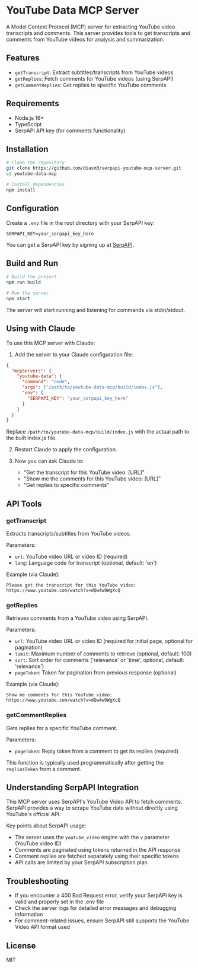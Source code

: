 # YouTube Data MCP Server

A Model Context Protocol (MCP) server for extracting YouTube video transcripts and comments. This server provides tools to get transcripts and comments from YouTube videos for analysis and summarization.

## Features

- `getTranscript`: Extract subtitles/transcripts from YouTube videos
- `getReplies`: Fetch comments for YouTube videos (using SerpAPI)
- `getCommentReplies`: Get replies to specific YouTube comments

## Requirements

- Node.js 16+
- TypeScript
- SerpAPI API key (for comments functionality)

## Installation

```bash
# Clone the repository
git clone https://github.com/diasm3/serpapi-youtube-mcp-server.git
cd youtube-data-mcp

# Install dependencies
npm install
```

## Configuration

Create a `.env` file in the root directory with your SerpAPI key:

```
SERPAPI_KEY=your_serpapi_key_here
```

You can get a SerpAPI key by signing up at [SerpAPI](https://serpapi.com/).

## Build and Run

```bash
# Build the project
npm run build

# Run the server
npm start
```

The server will start running and listening for commands via stdin/stdout.

## Using with Claude

To use this MCP server with Claude:

1. Add the server to your Claude configuration file:

```json
{
  "mcpServers": {
    "youtube-data": {
      "command": "node",
      "args": ["/path/to/youtube-data-mcp/build/index.js"],
      "env": {
        "SERPAPI_KEY": "your_serpapi_key_here"
      }
    }
  }
}
```

Replace `/path/to/youtube-data-mcp/build/index.js` with the actual path to the built index.js file.

2. Restart Claude to apply the configuration.

3. Now you can ask Claude to:
   - "Get the transcript for this YouTube video: [URL]"
   - "Show me the comments for this YouTube video: [URL]"
   - "Get replies to specific comments"

## API Tools

### getTranscript

Extracts transcripts/subtitles from YouTube videos.

Parameters:

- `url`: YouTube video URL or video ID (required)
- `lang`: Language code for transcript (optional, default: 'en')

Example (via Claude):

```
Please get the transcript for this YouTube video: https://www.youtube.com/watch?v=dQw4w9WgXcQ
```

### getReplies

Retrieves comments from a YouTube video using SerpAPI.

Parameters:

- `url`: YouTube video URL or video ID (required for initial page, optional for pagination)
- `limit`: Maximum number of comments to retrieve (optional, default: 100)
- `sort`: Sort order for comments ('relevance' or 'time', optional, default: 'relevance')
- `pageToken`: Token for pagination from previous response (optional)

Example (via Claude):

```
Show me comments for this YouTube video: https://www.youtube.com/watch?v=dQw4w9WgXcQ
```

### getCommentReplies

Gets replies for a specific YouTube comment.

Parameters:

- `pageToken`: Reply token from a comment to get its replies (required)

This function is typically used programmatically after getting the `repliesToken` from a comment.

## Understanding SerpAPI Integration

This MCP server uses SerpAPI's YouTube Video API to fetch comments. SerpAPI provides a way to scrape YouTube data without directly using YouTube's official API.

Key points about SerpAPI usage:

- The server uses the `youtube_video` engine with the `v` parameter (YouTube video ID)
- Comments are paginated using tokens returned in the API response
- Comment replies are fetched separately using their specific tokens
- API calls are limited by your SerpAPI subscription plan

## Troubleshooting

- If you encounter a 400 Bad Request error, verify your SerpAPI key is valid and properly set in the .env file
- Check the server logs for detailed error messages and debugging information
- For comment-related issues, ensure SerpAPI still supports the YouTube Video API format used

## License

MIT
